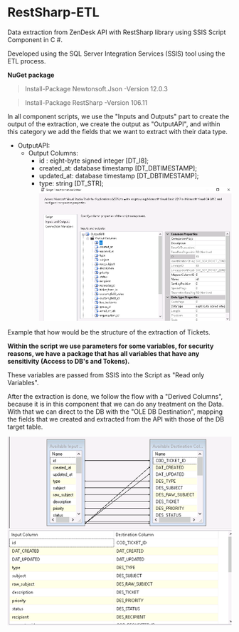 # RestSharp-ETL

Data extraction from ZenDesk API with RestSharp library using SSIS Script Component in C #.

Developed using the SQL Server Integration Services (SSIS) tool using the ETL process.

**NuGet package**
>Install-Package Newtonsoft.Json -Version 12.0.3

>Install-Package RestSharp -Version 106.11


In all component scripts, we use the "Inputs and Outputs" part to create the output of the extraction, we create the output as "OutputAPI", and within this category we add the fields that we want to extract with their data type.

* OutputAPI:
  * Output Columns:
    * id : eight-byte signed integer [DT_I8];
    * created_at: database timestamp [DT_DBTIMESTAMP];
    * updated_at: database timestamp [DT_DBTIMESTAMP];
    * type: string [DT_STR];
![alt text](https://github.com/pedrogfx/Extracao-RestSharp/blob/master/ZENDESK/TICKETS/PNG/Print%20output%20example.png)
    
Example that how would be the structure of the extraction of Tickets.

**Within the script we use parameters for some variables, for security reasons, we have a package that has all variables that have any sensitivity (Access to DB's and Tokens).**

These variables are passed from SSIS into the Script as "Read only Variables".

After the extraction is done, we follow the flow with a "Derived Columns", because it is in this component that we can do any treatment on the Data. With that we can direct to the DB with the "OLE DB Destination", mapping the fields that we created and extracted from the API with those of the DB target table.
		
![alt text](https://github.com/pedrogfx/Extracao-RestSharp/blob/master/ZENDESK/TICKETS/PNG/Print%20destination%20example.png)
